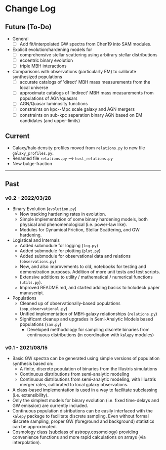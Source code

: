 # Change Log

## Future (To-Do)
* General
    * [ ] Add fit/interpolated GW spectra from Chen19 into SAM modules.
* Explicit evolution/hardening models for
    * [ ] comprehensive stellar scattering using arbitrary stellar distributions
    * [ ] eccentric binary evolution
    * [ ] triple MBH interactions
* Comparisons with observations (particularly EM) to calibrate synthesized populations
    * [ ] accurate catalogs of 'direct' MBH mass measurements from the local universe
    * [ ] approximate catalogs of 'indirect' MBH mass measurements from populations of AGN/quasars
    * [ ] AGN/Quasar luminosity functions
    * [ ] constraints on kpc--Mpc scale galaxy and AGN mergers
    * [ ] constraints on sub-kpc separation binary AGN based on EM candidates (and upper-limits)

## Current

* Galaxy/halo density profiles moved from `relations.py` to new file `galaxy_profiles.py`.
* Renamed file `relations.py` ==> `host_relations.py`
* New bulge-fraction


----

## Past

### v0.2 - 2022/03/28

* Binary Evolution (`evolution.py`)
    - Now tracking hardening rates in evolution.
    - Simple implementation of some binary hardening models, both physical and phenomenological (i.e. power-law like).
    - Modules for Dynamical Friction, Stellar Scattering, and GW hardening.
* Logistical and Internals
    - Added submodule for logging (`log.py`)
    - Added submodule for plotting (`plot.py`)
    - Added submodule for observational data and relations (`observations.py`)
    - New, and also improvements to old, notebooks for testing and demonstration purposes.  Addition of more unit tests and test scripts.
    - Extensive additions to utility / mathematical / numerical functions (`utils.py`).
    - Improved README.md, and started adding basics to holodeck paper manuscript.
* Populations
    - Cleaned up of observationally-based populations (`pop_observational.py`)
    - Unified implementation of MBH-galaxy relationships (`relations.py`)
    - Significant cleanup and upgrades in Semi-Analytic Models based populations (`sam.py`)
        - Developed methodology for sampling discrete binaries from continuous distributions (in coordination with `kalepy` modules)

### v0.1 - 2021/08/15

* Basic GW spectra can be generated using simple versions of population synthesis based on:
    - A finite, discrete population of binaries from the Illustris simulations
    - Continuous distributions from semi-analytic modeling
    - Continuous distributions from semi-analytic modeling, with Illustris merger rates, calibrated to local galaxy observations.
* A class-based implementation is used in a way to facilitate subclassing (i.e. extensibility).
* Only the simplest models for binary evolution (i.e. fixed time-delays and GW emission) are currently included.
* Continuous population distributions can be easily interfaced with the `kalepy` package to facilitate discrete sampling.  Even without formal discrete sampling, proper GW (foreground and background) statistics can be approximated.
* Cosmology class (subclass of astropy.cosomology) providing convenience functions and more rapid calculations on arrays (via interpolation).
